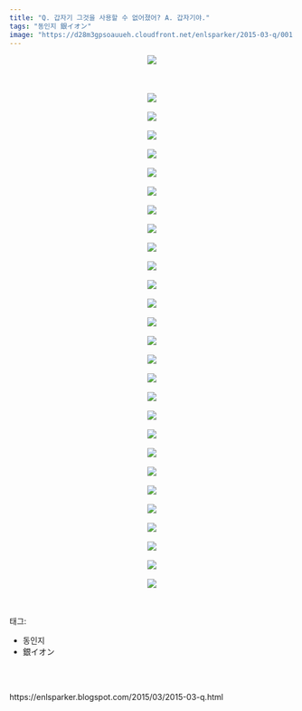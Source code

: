 ```yaml
---
title: "Q. 갑자기 그것을 사용할 수 없어졌어? A. 갑자기야."
tags: "동인지 銀イオン"
image: "https://d28m3gpsoauueh.cloudfront.net/enlsparker/2015-03-q/001.jpg"
---
```

<div class="article">
<div class="post-body entry-content" id="post-body-2025907003810890095" itemprop="description articleBody">
<div class="separator" style="clear: both; text-align: center;">
<img src="{{ site.imgserver4 }}/enlsparker/2015-03-q/001.jpg"/></div>
<br/>
<a name="more"></a><br/>
<br/>
<div class="separator" style="clear: both; text-align: center;">
<img src="{{ site.imgserver4 }}/enlsparker/2015-03-q/002.jpg"/></div>
<br/>
<div class="separator" style="clear: both; text-align: center;">
<img src="{{ site.imgserver4 }}/enlsparker/2015-03-q/003.jpg"/></div>
<br/>
<div class="separator" style="clear: both; text-align: center;">
<img src="{{ site.imgserver4 }}/enlsparker/2015-03-q/004.jpg"/></div>
<br/>
<div class="separator" style="clear: both; text-align: center;">
<img src="{{ site.imgserver4 }}/enlsparker/2015-03-q/005.jpg"/></div>
<br/>
<div class="separator" style="clear: both; text-align: center;">
<img src="{{ site.imgserver4 }}/enlsparker/2015-03-q/006.jpg"/></div>
<br/>
<div class="separator" style="clear: both; text-align: center;">
<img src="{{ site.imgserver4 }}/enlsparker/2015-03-q/007.jpg"/></div>
<br/>
<div class="separator" style="clear: both; text-align: center;">
<img src="{{ site.imgserver4 }}/enlsparker/2015-03-q/008.jpg"/></div>
<br/>
<div class="separator" style="clear: both; text-align: center;">
<img src="{{ site.imgserver4 }}/enlsparker/2015-03-q/009.jpg"/></div>
<br/>
<div class="separator" style="clear: both; text-align: center;">
<img src="{{ site.imgserver4 }}/enlsparker/2015-03-q/010.jpg"/></div>
<br/>
<div class="separator" style="clear: both; text-align: center;">
<img src="{{ site.imgserver4 }}/enlsparker/2015-03-q/011.jpg"/></div>
<br/>
<div class="separator" style="clear: both; text-align: center;">
<img src="{{ site.imgserver4 }}/enlsparker/2015-03-q/012.jpg"/></div>
<br/>
<div class="separator" style="clear: both; text-align: center;">
<img src="{{ site.imgserver4 }}/enlsparker/2015-03-q/013.jpg"/></div>
<br/>
<div class="separator" style="clear: both; text-align: center;">
<img src="{{ site.imgserver4 }}/enlsparker/2015-03-q/014.jpg"/></div>
<br/>
<div class="separator" style="clear: both; text-align: center;">
<img src="{{ site.imgserver4 }}/enlsparker/2015-03-q/015.jpg"/></div>
<br/>
<div class="separator" style="clear: both; text-align: center;">
<img src="{{ site.imgserver4 }}/enlsparker/2015-03-q/016.jpg"/></div>
<br/>
<div class="separator" style="clear: both; text-align: center;">
<img src="{{ site.imgserver4 }}/enlsparker/2015-03-q/017.jpg"/></div>
<br/>
<div class="separator" style="clear: both; text-align: center;">
<img src="{{ site.imgserver4 }}/enlsparker/2015-03-q/018.jpg"/></div>
<br/>
<div class="separator" style="clear: both; text-align: center;">
<img src="{{ site.imgserver4 }}/enlsparker/2015-03-q/019.jpg"/></div>
<br/>
<div class="separator" style="clear: both; text-align: center;">
<img src="{{ site.imgserver4 }}/enlsparker/2015-03-q/020.jpg"/></div>
<br/>
<div class="separator" style="clear: both; text-align: center;">
<img src="{{ site.imgserver4 }}/enlsparker/2015-03-q/021.jpg"/></div>
<br/>
<div class="separator" style="clear: both; text-align: center;">
<img src="{{ site.imgserver4 }}/enlsparker/2015-03-q/022.jpg"/></div>
<br/>
<div class="separator" style="clear: both; text-align: center;">
<img src="{{ site.imgserver4 }}/enlsparker/2015-03-q/023.jpg"/></div>
<br/>
<div class="separator" style="clear: both; text-align: center;">
<img src="{{ site.imgserver4 }}/enlsparker/2015-03-q/024.jpg"/></div>
<br/>
<div class="separator" style="clear: both; text-align: center;">
<img src="{{ site.imgserver4 }}/enlsparker/2015-03-q/025.jpg"/></div>
<br/>
<div class="separator" style="clear: both; text-align: center;">
<img src="{{ site.imgserver4 }}/enlsparker/2015-03-q/026.jpg"/></div>
<br/>
<div class="separator" style="clear: both; text-align: center;">
<img src="{{ site.imgserver4 }}/enlsparker/2015-03-q/027.jpg"/></div>
<br/>
<div class="separator" style="clear: both; text-align: center;">
<img src="{{ site.imgserver4 }}/enlsparker/2015-03-q/028.jpg"/></div>
<br/>
<div style="clear: both;"></div>
</div></div><br/>
<div class="tagTrail">
<p>태그: </p>
<ul>
<li>동인지</li>
<li>銀イオン</li>
</ul>
</div><br/>

<br/>
<p id="refer">https://enlsparker.blogspot.com/2015/03/2015-03-q.html</p>
<br/>


